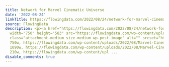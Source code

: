 ```yaml
---
title: Network for Marvel Cinematic Universe
date: '2022-08-24'
linkTitle: https://flowingdata.com/2022/08/24/network-for-marvel-cinematic-universe/
source: FlowingData
description: <p><a href="https://flowingdata.com/2022/08/24/network-for-marvel-cinematic-universe/"><img
  width="750" height="583" src="https://flowingdata.com/wp-content/uploads/2022/08/Marvel-Cinematic-network-750x583.png"
  class="attachment-medium size-medium wp-post-image" alt="" srcset="https://flowingdata.com/wp-content/uploads/2022/08/Marvel-Cinematic-network-750x583.png
  750w, https://flowingdata.com/wp-content/uploads/2022/08/Marvel-Cinematic-network-1090x847.png
  1090w, https://flowingdata.com/wp-content/uploads/2022/08/Marvel-Cinematic-network-210x163.png
  210w, https://flowingdata.com/wp-content/upl ...
disable_comments: true
---
```

<p><a href="https://flowingdata.com/2022/08/24/network-for-marvel-cinematic-universe/"><img width="750" height="583" src="https://flowingdata.com/wp-content/uploads/2022/08/Marvel-Cinematic-network-750x583.png" class="attachment-medium size-medium wp-post-image" alt="" srcset="https://flowingdata.com/wp-content/uploads/2022/08/Marvel-Cinematic-network-750x583.png 750w, https://flowingdata.com/wp-content/uploads/2022/08/Marvel-Cinematic-network-1090x847.png 1090w, https://flowingdata.com/wp-content/uploads/2022/08/Marvel-Cinematic-network-210x163.png 210w, https://flowingdata.com/wp-content/upl ...